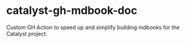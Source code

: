 # catalyst-gh-mdbook-doc
Custom GH Action to speed up and simplify building mdbooks for the Catalyst project.
